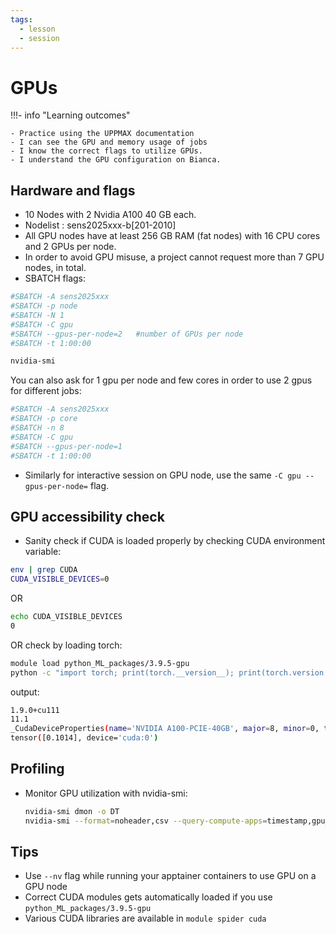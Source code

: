 ```yaml
---
tags:
  - lesson
  - session
---
```


# GPUs

!!!- info "Learning outcomes"

    - Practice using the UPPMAX documentation
    - I can see the GPU and memory usage of jobs
    - I know the correct flags to utilize GPUs.
    - I understand the GPU configuration on Bianca.


## Hardware and flags

- 10 Nodes with 2 Nvidia A100 40 GB each.
- Nodelist : sens2025xxx-b\[201-2010\]
- All GPU nodes have at least 256 GB RAM (fat nodes) with 16 CPU cores and 2 GPUs per node.
- In order to avoid GPU misuse, a project cannot request more than 7 GPU nodes, in total.
- SBATCH flags:

```bash
#SBATCH -A sens2025xxx
#SBATCH -p node
#SBATCH -N 1
#SBATCH -C gpu
#SBATCH --gpus-per-node=2   #number of GPUs per node
#SBATCH -t 1:00:00

nvidia-smi
```

You can also ask for 1 gpu per node and few cores in order to use 2 gpus for different jobs:

```bash
#SBATCH -A sens2025xxx
#SBATCH -p core
#SBATCH -n 8
#SBATCH -C gpu
#SBATCH --gpus-per-node=1
#SBATCH -t 1:00:00
```

- Similarly for interactive session on GPU node, use the same `-C gpu --gpus-per-node=` flag.
  
## GPU accessibility check

- Sanity check if CUDA is loaded properly by checking CUDA environment variable:

```bash
env | grep CUDA
CUDA_VISIBLE_DEVICES=0
```

OR

```bash
echo CUDA_VISIBLE_DEVICES
0
```

OR check by loading torch:

```bash
module load python_ML_packages/3.9.5-gpu
python -c "import torch; print(torch.__version__); print(torch.version.cuda); print(torch.cuda.get_device_properties(0)); print(torch.randn(1).cuda())"
```

output:

```bash
1.9.0+cu111
11.1
_CudaDeviceProperties(name='NVIDIA A100-PCIE-40GB', major=8, minor=0, total_memory=40326MB, multi_processor_count=108)
tensor([0.1014], device='cuda:0')
```


## Profiling

- Monitor GPU utilization with nvidia-smi:

    ```bash
    nvidia-smi dmon -o DT
    nvidia-smi --format=noheader,csv --query-compute-apps=timestamp,gpu_name,pid,name,used_memory --loop=1 -f sample_run.log
    ```

## Tips

- Use `--nv` flag while running your apptainer containers to use GPU on a GPU node
- Correct CUDA modules gets automatically loaded if you use `python_ML_packages/3.9.5-gpu`
- Various CUDA libraries are available in `module spider cuda`
